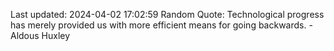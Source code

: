 Last updated: 2024-04-02 17:02:59
Random Quote: Technological progress has merely provided us with more efficient means for going backwards. - Aldous Huxley